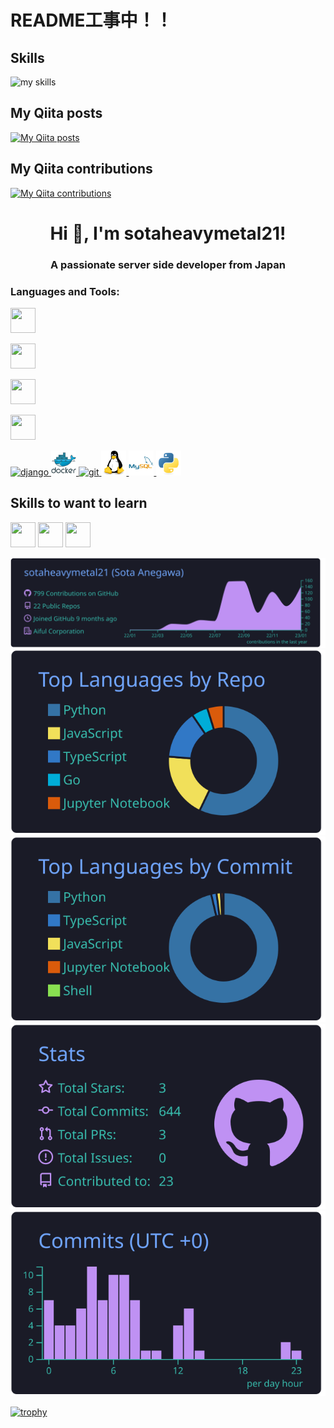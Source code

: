 # README工事中！！

## Skills
<img alt="my skills" src="https://skillicons.dev/icons?theme=light&perline=6&i=python,fastapi,django,linux,mysql,nginx,docker,git,github,githubactions,aws,vscode"/>

## My Qiita posts
[![My Qiita posts](https://qiita-badge.apiapi.app/s/sotaheavymetal21/posts.svg)](http://qiita.com/sotaheavymetal21)

## My Qiita contributions
[![My Qiita contributions](https://qiita-badge.apiapi.app/s/sotaheavymetal21/contributions.svg)](http://qiita.com/sotaheavymetal21)

<h1 align="center">Hi 👋, I'm sotaheavymetal21!</h1>
<h3 align="center">A passionate server side developer from Japan</h3>


<p align="left">
</p>

<h3 align="left">Languages and Tools:</h3>
<p align="left"><img src="https://cdn.jsdelivr.net/gh/devicons/devicon/icons/sqlalchemy/sqlalchemy-original.svg" width="40" height="40"/></p>
<p align="left"><img src="https://cdn.jsdelivr.net/gh/devicons/devicon/icons/fastapi/fastapi-original.svg" width="40" height="40"/></p>
<p><img src="https://cdn.jsdelivr.net/gh/devicons/devicon/icons/vim/vim-original.svg" width="40" height="40"/></p>
<p><img src="https://cdn.jsdelivr.net/gh/devicons/devicon/icons/pytest/pytest-original.svg" width="40" height="40"/></p>

<p align="left"> <a href="https://www.djangoproject.com/" target="_blank" rel="noreferrer"> <img src="https://cdn.worldvectorlogo.com/logos/django.svg" alt="django" width="40" height="40"/> </a> <a href="https://www.docker.com/" target="_blank" rel="noreferrer"> <img src="https://raw.githubusercontent.com/devicons/devicon/master/icons/docker/docker-original-wordmark.svg" alt="docker" width="40" height="40"/> </a> <a href="https://git-scm.com/" target="_blank" rel="noreferrer"> <img src="https://www.vectorlogo.zone/logos/git-scm/git-scm-icon.svg" alt="git" width="40" height="40"/> </a> <a href="https://www.linux.org/" target="_blank" rel="noreferrer"> <img src="https://raw.githubusercontent.com/devicons/devicon/master/icons/linux/linux-original.svg" alt="linux" width="40" height="40"/> </a> <a href="https://www.mysql.com/" target="_blank" rel="noreferrer"> <img src="https://raw.githubusercontent.com/devicons/devicon/master/icons/mysql/mysql-original-wordmark.svg" alt="mysql" width="40" height="40"/> </a> <a href="https://www.python.org" target="_blank" rel="noreferrer"> <img src="https://raw.githubusercontent.com/devicons/devicon/master/icons/python/python-original.svg" alt="python" width="40" height="40"/> </a> </p>

## Skills to want to learn
<img src="https://cdn.jsdelivr.net/gh/devicons/devicon/icons/go/go-original.svg" width="40" height="40" />
<img src="https://cdn.jsdelivr.net/gh/devicons/devicon/icons/mongodb/mongodb-original.svg" width="40" height="40" />
<img src="https://cdn.jsdelivr.net/gh/devicons/devicon/icons/postgresql/postgresql-original.svg" width="40" height="40"/>

[![](https://raw.githubusercontent.com/sotaheavymetal21/sotaheavymetal21/main/profile-summary-card-output/tokyonight/0-profile-details.svg)](https://github.com/vn7n24fzkq/github-profile-summary-cards)
[![](https://raw.githubusercontent.com/sotaheavymetal21/sotaheavymetal21/main/profile-summary-card-output/tokyonight/1-repos-per-language.svg)](https://github.com/vn7n24fzkq/github-profile-summary-cards) [![](https://raw.githubusercontent.com/sotaheavymetal21/sotaheavymetal21/main/profile-summary-card-output/tokyonight/2-most-commit-language.svg)](https://github.com/vn7n24fzkq/github-profile-summary-cards)
[![](https://raw.githubusercontent.com/sotaheavymetal21/sotaheavymetal21/main/profile-summary-card-output/tokyonight/3-stats.svg)](https://github.com/vn7n24fzkq/github-profile-summary-cards) [![](https://raw.githubusercontent.com/sotaheavymetal21/sotaheavymetal21/main/profile-summary-card-output/tokyonight/4-productive-time.svg)](https://github.com/vn7n24fzkq/github-profile-summary-cards)

[![trophy](https://github-profile-trophy.vercel.app/?username=sotaheavymetal21&theme=onedark&column=7
)](https://github.com/ryo-ma/github-profile-trophy)
